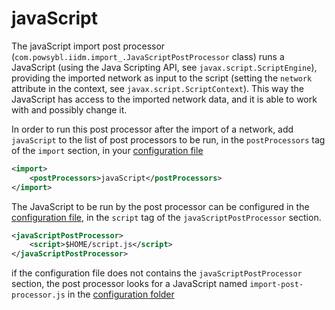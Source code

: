 # javaScript
The javaScript import post processor (`com.powsybl.iidm.import_.JavaScriptPostProcessor` class) runs a JavaScript (using the Java Scripting API, see `javax.script.ScriptEngine`), providing the imported network as input to the script (setting the `network` attribute in the context, see `javax.script.ScriptContext`). This way the JavaScript has access to the imported network data, and it is able to work with and possibly change it.  
  
  
In order to run this post processor after the import of a network, add `javaScript` to the list of post processors to be run, in the `postProcessors` tag of the `import` section, in your [configuration file](../../../configuration/configuration.md)  

```xml
<import>
    <postProcessors>javaScript</postProcessors>
</import>
```

The JavaScript to be run by the post processor can be configured in the [configuration file](../../../configuration/configuration.md), in the `script` tag of the `javaScriptPostProcessor` section.

```xml
<javaScriptPostProcessor>
    <script>$HOME/script.js</script>
</javaScriptPostProcessor>   
```

if the configuration file does not contains the `javaScriptPostProcessor` section, the post processor looks for a JavaScript named `import-post-processor.js` in the [configuration folder](../../../configuration/configuration.md) 